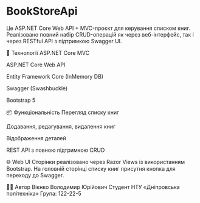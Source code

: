 # BookStoreApi
Це ASP.NET Core Web API + MVC-проєкт для керування списком книг. Реалізовано повний набір CRUD-операцій як через веб-інтерфейс, так і через RESTful API з підтримкою Swagger UI.

🔧 Технології
ASP.NET Core MVC

ASP.NET Core Web API

Entity Framework Core (InMemory DB)

Swagger (Swashbuckle)

Bootstrap 5

📦 Функціональність
Перегляд списку книг

Додавання, редагування, видалення книг

Відображення деталей

REST API з повною підтримкою CRUD

🌐 Web UI
Сторінки реалізовано через Razor Views із використанням Bootstrap.
На головній сторінці списку книг присутня кнопка для переходу до Swagger.

👨‍🎓 Автор
Вієнко Володимир Юрійович
Студент НТУ «Дніпровська політехніка»
Група: 122-22-5
